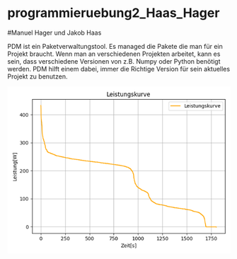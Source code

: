 # programmieruebung2_Haas_Hager

#Manuel Hager und Jakob Haas

PDM ist ein Paketverwaltungstool. Es managed die Pakete die man für ein Projekt braucht. Wenn man an verschiedenen Projekten arbeitet, kann es sein, dass verschiedene Versionen von z.B. Numpy oder Python benötigt werden. PDM hilft einem dabei, immer die Richtige Version für sein aktuelles Projekt zu benutzen. 

<img src="\figures\powercurve.png">
